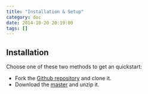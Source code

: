 ```yaml
---
title: "Installation & Setup"
category: doc
date: 2014-10-20 20:19:00
tags: []
---
```


## Installation

Choose one of these two methods to get an quickstart:

* Fork the [Github repository][1] and clone it.
* Download the [master][2] and unzip it.
 
[1]: https://github.com/aprueller/jekyll-software-documentation
[2]: https://github.com/aprueller/jekyll-software-documentation/archive/master.zip 

